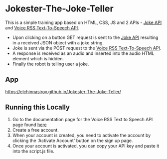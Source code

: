 # Jokester-The-Joke-Teller
This is a simple training app based on HTML, CSS, JS and 2 APIs - [Joke API](https://sv443.net/jokeapi/v2/) and [Voice RSS Text-To-Speech API](http://www.voicerss.org/api/).
* Upon clicking on a button GET request is sent to the [Joke API](https://sv443.net/jokeapi/v2/) resulting in a received JSON object with a joke string.
* Joke is sent via the POST request to the [Voice RSS Text-To-Speech API](http://www.voicerss.org/api/).
* A response is received as an audio and inserted into the audio HTML element which is hidden.
* Finally the robot is telling user a joke.


## App
https://elchinnasirov.github.io/Jokester-The-Joke-Teller/


## Running this Locally
1. Go to the documentation page for the Voice RSS Text to Speech API page found [here](https://www.voicerss.org//api/)
2. Create a free account.
3. When your account is created, you need to activate the account by clicking the 'Activate Account' button on the sign up page.
4. Once your account is activated, you can copy your API key and paste it into the script.js file.
